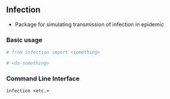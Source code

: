 ## Infection
* Package for simulating transmission of infection in epidemic

### Basic usage
```python
# from infection import <something>

# <do-something>
```

### Command Line Interface
```
infection <etc.>
```